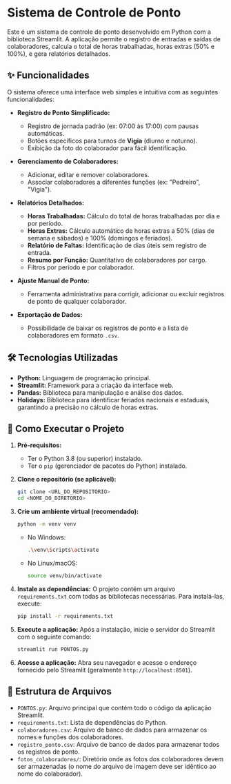 # Sistema de Controle de Ponto

Este é um sistema de controle de ponto desenvolvido em Python com a biblioteca Streamlit. A aplicação permite o registro de entradas e saídas de colaboradores, calcula o total de horas trabalhadas, horas extras (50% e 100%), e gera relatórios detalhados.

## ✨ Funcionalidades

O sistema oferece uma interface web simples e intuitiva com as seguintes funcionalidades:

- **Registro de Ponto Simplificado:**
  - Registro de jornada padrão (ex: 07:00 às 17:00) com pausas automáticas.
  - Botões específicos para turnos de **Vigia** (diurno e noturno).
  - Exibição da foto do colaborador para fácil identificação.

- **Gerenciamento de Colaboradores:**
  - Adicionar, editar e remover colaboradores.
  - Associar colaboradores a diferentes funções (ex: "Pedreiro", "Vigia").

- **Relatórios Detalhados:**
  - **Horas Trabalhadas:** Cálculo do total de horas trabalhadas por dia e por período.
  - **Horas Extras:** Cálculo automático de horas extras a 50% (dias de semana e sábados) e 100% (domingos e feriados).
  - **Relatório de Faltas:** Identificação de dias úteis sem registro de entrada.
  - **Resumo por Função:** Quantitativo de colaboradores por cargo.
  - Filtros por período e por colaborador.

- **Ajuste Manual de Ponto:**
  - Ferramenta administrativa para corrigir, adicionar ou excluir registros de ponto de qualquer colaborador.

- **Exportação de Dados:**
  - Possibilidade de baixar os registros de ponto e a lista de colaboradores em formato `.csv`.

## 🛠️ Tecnologias Utilizadas

- **Python:** Linguagem de programação principal.
- **Streamlit:** Framework para a criação da interface web.
- **Pandas:** Biblioteca para manipulação e análise dos dados.
- **Holidays:** Biblioteca para identificar feriados nacionais e estaduais, garantindo a precisão no cálculo de horas extras.

## 🚀 Como Executar o Projeto

1.  **Pré-requisitos:**
    - Ter o Python 3.8 (ou superior) instalado.
    - Ter o `pip` (gerenciador de pacotes do Python) instalado.

2.  **Clone o repositório (se aplicável):**
    ```bash
    git clone <URL_DO_REPOSITORIO>
    cd <NOME_DO_DIRETORIO>
    ```

3.  **Crie um ambiente virtual (recomendado):**
    ```bash
    python -m venv venv
    ```
    - No Windows:
      ```bash
      .\venv\Scripts\activate
      ```
    - No Linux/macOS:
      ```bash
      source venv/bin/activate
      ```

4.  **Instale as dependências:**
    O projeto contém um arquivo `requirements.txt` com todas as bibliotecas necessárias. Para instalá-las, execute:
    ```bash
    pip install -r requirements.txt
    ```

5.  **Execute a aplicação:**
    Após a instalação, inicie o servidor do Streamlit com o seguinte comando:
    ```bash
    streamlit run PONTOS.py
    ```

6.  **Acesse a aplicação:**
    Abra seu navegador e acesse o endereço fornecido pelo Streamlit (geralmente `http://localhost:8501`).

## 📂 Estrutura de Arquivos

- `PONTOS.py`: Arquivo principal que contém todo o código da aplicação Streamlit.
- `requirements.txt`: Lista de dependências do Python.
- `colaboradores.csv`: Arquivo de banco de dados para armazenar os nomes e funções dos colaboradores.
- `registro_ponto.csv`: Arquivo de banco de dados para armazenar todos os registros de ponto.
- `fotos_colaboradores/`: Diretório onde as fotos dos colaboradores devem ser armazenadas (o nome do arquivo de imagem deve ser idêntico ao nome do colaborador).
